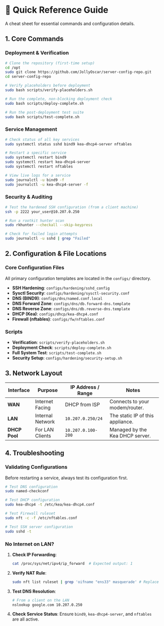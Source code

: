# 🚀 Quick Reference Guide

A cheat sheet for essential commands and configuration details.

## 1. Core Commands

### Deployment & Verification

```bash
# Clone the repository (first-time setup)
cd /opt
sudo git clone https://github.com/JollyOscar/server-config-repo.git
cd server-config-repo

# Verify placeholders before deployment
sudo bash scripts/verify-placeholders.sh

# Run the complete, non-blocking deployment check
sudo bash scripts/deploy-complete.sh

# Run the post-deployment test suite
sudo bash scripts/test-complete.sh
```

### Service Management

```bash
# Check status of all key services
sudo systemctl status sshd bind9 kea-dhcp4-server nftables

# Restart a specific service
sudo systemctl restart bind9
sudo systemctl restart kea-dhcp4-server
sudo systemctl restart nftables

# View live logs for a service
sudo journalctl -u bind9 -f
sudo journalctl -u kea-dhcp4-server -f
```

### Security & Auditing

```bash
# Test the hardened SSH configuration (from a client machine)
ssh -p 2222 your_user@10.207.0.250

# Run a rootkit hunter scan
sudo rkhunter --checkall --skip-keypress

# Check for failed login attempts
sudo journalctl -u sshd | grep "Failed"
```

## 2. Configuration & File Locations

### Core Configuration Files

All primary configuration templates are located in the `configs/` directory.
- **SSH Hardening**: `configs/hardening/sshd_config`
- **Sysctl Security**: `configs/hardening/sysctl-security.conf`
- **DNS (BIND9)**: `configs/dns/named.conf.local`
- **DNS Forward Zone**: `configs/dns/db.forward-dns.template`
- **DNS Reverse Zone**: `configs/dns/db.reverse-dns.template`
- **DHCP (Kea)**: `configs/dhcp/kea-dhcp4.conf`
- **Firewall (nftables)**: `configs/fw/nftables.conf`

### Scripts

- **Verification**: `scripts/verify-placeholders.sh`
- **Deployment Check**: `scripts/deploy-complete.sh`
- **Full System Test**: `scripts/test-complete.sh`
- **Security Setup**: `configs/hardening/security-setup.sh`

## 3. Network Layout

| Interface | Purpose | IP Address / Range | Notes |
|-----------|---------|--------------------|-------|
| **WAN**   | Internet Facing | DHCP from ISP      | Connects to your modem/router. |
| **LAN**   | Internal Network| `10.207.0.250/24`  | The static IP of this appliance. |
| **DHCP Pool** | For LAN Clients | `10.207.0.100-200` | Managed by the Kea DHCP server. |

## 4. Troubleshooting

### Validating Configurations

Before restarting a service, always test its configuration first.
```bash
# Test DNS configuration
sudo named-checkconf

# Test DHCP configuration
sudo kea-dhcp4 -t /etc/kea/kea-dhcp4.conf

# Test Firewall ruleset
sudo nft -c -f /etc/nftables.conf

# Test SSH server configuration
sudo sshd -t
```

### No Internet on LAN?

1. **Check IP Forwarding**:
    ```bash
    cat /proc/sys/net/ipv4/ip_forward  # Expected output: 1
    ```
2. **Verify NAT Rule**:
    ```bash
    sudo nft list ruleset | grep 'oifname "ens33" masquerade' # Replace ens33 with your WAN interface
    ```
3. **Test DNS Resolution**:
    ```bash
    # From a client on the LAN
    nslookup google.com 10.207.0.250
    ```
4. **Check Service Status**: Ensure `bind9`, `kea-dhcp4-server`, and `nftables` are all active.